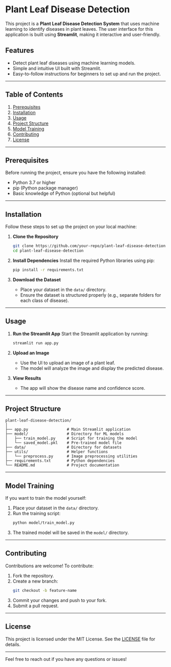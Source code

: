 # Plant Leaf Disease Detection

This project is a **Plant Leaf Disease Detection System** that uses machine learning to identify diseases in plant leaves. The user interface for this application is built using **Streamlit**, making it interactive and user-friendly.

## Features
- Detect plant leaf diseases using machine learning models.
- Simple and intuitive UI built with Streamlit.
- Easy-to-follow instructions for beginners to set up and run the project.

---

## Table of Contents
1. [Prerequisites](#prerequisites)
2. [Installation](#installation)
3. [Usage](#usage)
4. [Project Structure](#project-structure)
5. [Model Training](#model-training)
6. [Contributing](#contributing)
7. [License](#license)

---

## Prerequisites
Before running the project, ensure you have the following installed:
- Python 3.7 or higher
- pip (Python package manager)
- Basic knowledge of Python (optional but helpful)

---

## Installation
Follow these steps to set up the project on your local machine:

1. **Clone the Repository**
    ```bash
    git clone https://github.com/your-repo/plant-leaf-disease-detection.git
    cd plant-leaf-disease-detection
    ```

2. **Install Dependencies**
    Install the required Python libraries using pip:
    ```bash
    pip install -r requirements.txt
    ```

3. **Download the Dataset**
    - Place your dataset in the `data/` directory.
    - Ensure the dataset is structured properly (e.g., separate folders for each class of disease).

---

## Usage
1. **Run the Streamlit App**
    Start the Streamlit application by running:
    ```bash
    streamlit run app.py
    ```

2. **Upload an Image**
    - Use the UI to upload an image of a plant leaf.
    - The model will analyze the image and display the predicted disease.

3. **View Results**
    - The app will show the disease name and confidence score.

---

## Project Structure
```
plant-leaf-disease-detection/
│
├── app.py                 # Main Streamlit application
├── model/                 # Directory for ML models
│   ├── train_model.py     # Script for training the model
│   └── saved_model.pkl    # Pre-trained model file
├── data/                  # Directory for datasets
├── utils/                 # Helper functions
│   └── preprocess.py      # Image preprocessing utilities
├── requirements.txt       # Python dependencies
└── README.md              # Project documentation
```

---

## Model Training
If you want to train the model yourself:
1. Place your dataset in the `data/` directory.
2. Run the training script:
    ```bash
    python model/train_model.py
    ```
3. The trained model will be saved in the `model/` directory.

---

## Contributing
Contributions are welcome! To contribute:
1. Fork the repository.
2. Create a new branch:
    ```bash
    git checkout -b feature-name
    ```
3. Commit your changes and push to your fork.
4. Submit a pull request.

---

## License
This project is licensed under the MIT License. See the [LICENSE](LICENSE) file for details.

---

Feel free to reach out if you have any questions or issues!